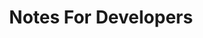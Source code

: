 ---
title: Notes For Developers
description: "codenanshu is plateform for developer and students to get best content articles on the web to develop there productivity"
---